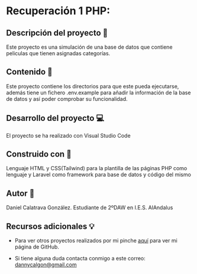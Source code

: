 # Recuperación 1 PHP:

## Descripción del proyecto :page_facing_up:
Este proyecto es una simulación de una base de datos que contiene peliculas que tienen asignadas categorías.
## Contenido :file_folder:
Este proyecto contiene los directorios para que este pueda ejecutarse, además tiene un fichero .env.example para añadir la información de la base de datos y así poder comprobar su funcionalidad.

## Desarrollo del proyecto :computer:
El proyecto se ha realizado con Visual Studio Code

## Construido con :hammer:
Lenguaje HTML y CSS(Tailwind) para la plantilla de las páginas
PHP como lenguaje y Laravel como framework para base de datos y código del mismo

## Autor :boy:
Daniel Calatrava González. Estudiante de 2ºDAW en I.E.S. AlAndalus

## Recursos adicionales :bulb:
* Para ver otros proyectos realizados por mi pinche [aquí](https://github.com/dancg) para ver mi página de GitHub.

* Si tiene alguna duda contacta conmigo a este correo: dannycalgon@gmail.com
